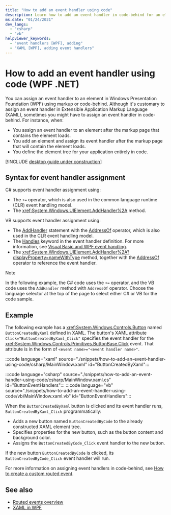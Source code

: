 ```yaml
---
title: "How to add an event handler using code"
description: Learn how to add an event handler in code-behind for an element in Windows Presentation Foundation (WPF).
ms.date: "01/24/2021"
dev_langs:
  - "csharp"
  - "vb"
helpviewer_keywords:
  - "event handlers [WPF], adding"
  - "XAML [WPF], adding event handlers"
---
```

<!-- The acrolinx score was 97 on 01/24/2021-->

# How to add an event handler using code (WPF .NET)

You can assign an event handler to an element in Windows Presentation Foundation (WPF) using markup or code-behind. Although it's customary to assign an event handler in Extensible Application Markup Language (XAML), sometimes you might have to assign an event handler in code-behind. For instance, when:

- You assign an event handler to an element after the markup page that contains the element loads.
- You add an element and assign its event handler after the markup page that will contain the element loads.
- You define the element tree for your application entirely in code.

[!INCLUDE [desktop guide under construction](../../includes/desktop-guide-preview-note.md)]

## Syntax for event handler assignment

C# supports event handler assignment using:

- The `+=` operator, which is also used in the common language runtime (CLR) event handling model.
- The <xref:System.Windows.UIElement.AddHandler%2A> method.

VB supports event handler assignment using:

- The [AddHandler](/dotnet/visual-basic/language-reference/statements/addhandler-statement) statement with the [AddressOf](/dotnet/visual-basic/language-reference/operators/addressof-operator) operator, which is also used in the CLR event handling model.
- The [Handles](/dotnet/visual-basic/language-reference/statements/handles-clause) keyword in the event handler definition. For more information, see [Visual Basic and WPF event handling](/dotnet/desktop/wpf/advanced/visual-basic-and-wpf-event-handling?view=netframeworkdesktop-4.8&preserve-view=true).
- The <xref:System.Windows.UIElement.AddHandler%2A?displayProperty=nameWithType> method, together with the [AddressOf](/dotnet/visual-basic/language-reference/operators/addressof-operator) operator to reference the event handler.

> [!NOTE]
> In the following example, the C# code uses the `+=` operator, and the VB code uses the `AddHandler` method with `AddressOf` operator. Choose the language selector at the top of the page to select either C# or VB for the code sample.

## Example

The following example has a <xref:System.Windows.Controls.Button> named `ButtonCreatedByXaml` defined in XAML. The button's XAML attribute `Click="ButtonCreatedByXaml_Click"` specifies the event handler for the <xref:System.Windows.Controls.Primitives.ButtonBase.Click> event. That attribute is in the form of `<event name>="<event handler name>"`.

:::code language="xaml" source="./snippets/how-to-add-an-event-handler-using-code/csharp/MainWindow.xaml" id="ButtonCreatedByXaml":::

:::code language="csharp" source="./snippets/how-to-add-an-event-handler-using-code/csharp/MainWindow.xaml.cs" id="ButtonEventHandlers":::
:::code language="vb" source="./snippets/how-to-add-an-event-handler-using-code/vb/MainWindow.xaml.vb" id="ButtonEventHandlers":::

When the `ButtonCreatedByXaml` button is clicked and its event handler runs, `ButtonCreatedByXaml_Click` programmatically:

- Adds a new button named `ButtonCreatedByCode` to the already constructed XAML element tree.
- Specifies properties for the new button, such as the button content and background color.
- Assigns the `ButtonCreatedByCode_Click` event handler to the new button.

If the new button `ButtonCreatedByCode` is clicked, its `ButtonCreatedByCode_Click` event handler will run.

For more information on assigning event handlers in code-behind, see [How to create a custom routed event](/dotnet/desktop/wpf/advanced/how-to-create-a-custom-routed-event?view=netframeworkdesktop-4.8&preserve-view=true).

## See also

- [Routed events overview](/dotnet/desktop/wpf/advanced/routed-events-overview?view=netframeworkdesktop-4.8&preserve-view=true)
- [XAML in WPF](/dotnet/desktop/wpf/advanced/xaml-in-wpf?view=netframeworkdesktop-4.8&preserve-view=true)
